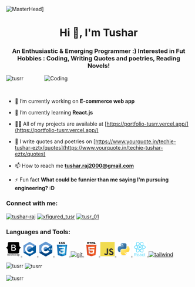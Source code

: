 ![MasterHead](https://user-images.githubusercontent.com/63905637/145709095-4f7e73cb-e52e-44fa-99a5-58a96ac4ff0c.gif)]
<h1 align="center">Hi 👋, I'm Tushar</h1>
<h3 align="center">An Enthusiastic & Emerging Programmer :) Interested in Fut Hobbies : Coding, Writing Quotes and poetries, Reading Novels!</h3>
<img align="right" alt="Coding" width="400" src="https://media.tenor.com/Ug6cbVA1ZsMAAAAd/developer.gif">

<p align="left"> <img src="https://komarev.com/ghpvc/?username=tusrr&label=Profile%20views&color=0e75b6&style=flat" alt="tusrr" /> </p>

<p align="left"> <a href="https://twitter.com/" target="blank"><img src="https://img.shields.io/twitter/follow/?logo=twitter&style=for-the-badge" alt="" /></a> </p>

- 🔭 I’m currently working on **E-commerce web app**

- 🌱 I’m currently learning **React.js**

- 👨‍💻 All of my projects are available at [https://portfolio-tusrr.vercel.app/](https://portfolio-tusrr.vercel.app/)

- 📝 I write quotes and poetries on [https://www.yourquote.in/techie-tushar-eztx/quotes](https://www.yourquote.in/techie-tushar-eztx/quotes)

- 📫 How to reach me **tushar.raj2000@gmail.com**

- ⚡ Fun fact **What could be funnier than me saying I'm pursuing engineering? :D**

<h3 align="left">Connect with me:</h3>
<p align="left">
<a href="https://linkedin.com/in/tushar-raj" target="blank"><img align="center" src="https://raw.githubusercontent.com/rahuldkjain/github-profile-readme-generator/master/src/images/icons/Social/linked-in-alt.svg" alt="tushar-raj" height="30" width="40" /></a>
<a href="https://instagram.com/xfigured_tusr" target="blank"><img align="center" src="https://raw.githubusercontent.com/rahuldkjain/github-profile-readme-generator/master/src/images/icons/Social/instagram.svg" alt="xfigured_tusr" height="30" width="40" /></a>
<a href="https://www.codechef.com/users/tusr_01" target="blank"><img align="center" src="https://cdn.jsdelivr.net/npm/simple-icons@3.1.0/icons/codechef.svg" alt="tusr_01" height="30" width="40" /></a>
</p>

<h3 align="left">Languages and Tools:</h3>
<p align="left"> <a href="https://getbootstrap.com" target="_blank" rel="noreferrer"> <img src="https://raw.githubusercontent.com/devicons/devicon/master/icons/bootstrap/bootstrap-plain-wordmark.svg" alt="bootstrap" width="40" height="40"/> </a> <a href="https://www.cprogramming.com/" target="_blank" rel="noreferrer"> <img src="https://raw.githubusercontent.com/devicons/devicon/master/icons/c/c-original.svg" alt="c" width="40" height="40"/> </a> <a href="https://www.w3schools.com/cpp/" target="_blank" rel="noreferrer"> <img src="https://raw.githubusercontent.com/devicons/devicon/master/icons/cplusplus/cplusplus-original.svg" alt="cplusplus" width="40" height="40"/> </a> <a href="https://www.w3schools.com/css/" target="_blank" rel="noreferrer"> <img src="https://raw.githubusercontent.com/devicons/devicon/master/icons/css3/css3-original-wordmark.svg" alt="css3" width="40" height="40"/> </a> <a href="https://git-scm.com/" target="_blank" rel="noreferrer"> <img src="https://www.vectorlogo.zone/logos/git-scm/git-scm-icon.svg" alt="git" width="40" height="40"/> </a> <a href="https://www.w3.org/html/" target="_blank" rel="noreferrer"> <img src="https://raw.githubusercontent.com/devicons/devicon/master/icons/html5/html5-original-wordmark.svg" alt="html5" width="40" height="40"/> </a> <a href="https://developer.mozilla.org/en-US/docs/Web/JavaScript" target="_blank" rel="noreferrer"> <img src="https://raw.githubusercontent.com/devicons/devicon/master/icons/javascript/javascript-original.svg" alt="javascript" width="40" height="40"/> </a> <a href="https://www.python.org" target="_blank" rel="noreferrer"> <img src="https://raw.githubusercontent.com/devicons/devicon/master/icons/python/python-original.svg" alt="python" width="40" height="40"/> </a> <a href="https://reactjs.org/" target="_blank" rel="noreferrer"> <img src="https://raw.githubusercontent.com/devicons/devicon/master/icons/react/react-original-wordmark.svg" alt="react" width="40" height="40"/> </a> <a href="https://tailwindcss.com/" target="_blank" rel="noreferrer"> <img src="https://www.vectorlogo.zone/logos/tailwindcss/tailwindcss-icon.svg" alt="tailwind" width="40" height="40"/> </a> </p>

<p><img align="left" src="https://github-readme-stats.vercel.app/api/top-langs?username=tusrr&show_icons=true&locale=en&layout=compact" alt="tusrr" /></p>

<p>&nbsp;<img align="center" src="https://github-readme-stats.vercel.app/api?username=tusrr&show_icons=true&locale=en" alt="tusrr" /></p>

<p><img align="center" src="https://github-readme-streak-stats.herokuapp.com/?user=tusrr&" alt="tusrr" /></p>
